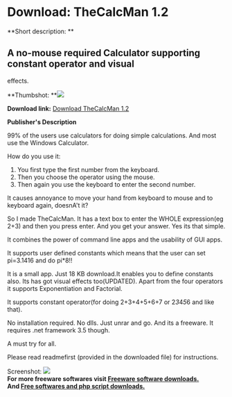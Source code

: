 # Download: TheCalcMan 1.2

**Short description: **

## A no-mouse required Calculator supporting constant operator and visual
effects.

  
**Thumbshot: **![](http://www.freewarefiles.com/screenshot/thecalcman_md.jpg)   
  
**Download link:** [Download TheCalcMan 1.2](http://freesoftwares.boysofts.com/TheCalcMan_program_50293.html)  
  

**Publisher's Description**  
  

99% of the users use calculators for doing simple calculations. And most use
the Windows Calculator.

How do you use it:

  1. You first type the first number from the keyboard. 
  2. Then you choose the operator using the mouse. 
  3. Then again you use the keyboard to enter the second number. 

It causes annoyance to move your hand from keyboard to mouse and to keyboard
again, doesnA't it?

So I made TheCalcMan. It has a text box to enter the WHOLE expression(eg 2+3)
and then you press enter. And you get your answer. Yes its that simple.

It combines the power of command line apps and the usability of GUI apps.

It supports user defined constants which means that the user can set pi=3.1416
and do pi*8!!

It is a small app. Just 18 KB download.It enables you to define constants
also. Its has got visual effects too(UPDATED). Apart from the four operators
it supports Exponentiation and Factorial.

It supports constant operator(for doing 2+3+4+5+6+7 or 2*3*4*5*6 and like
that).

No installation required. No dlls. Just unrar and go. And its a freeware. It
requires .net framework 3.5 though.

A must try for all.

Please read readmefirst (provided in the downloaded file) for instructions.

  
  
Screenshot: ![](http://www.freewarefiles.com/screenshot/thecalcman.jpg)  
**For more freeware softwares visit [Freeware software downloads.](http://freesoftwares.boysofts.com/)**   
**And [Free softwares and php script downloads.](http://www.boysofts.com/)**

